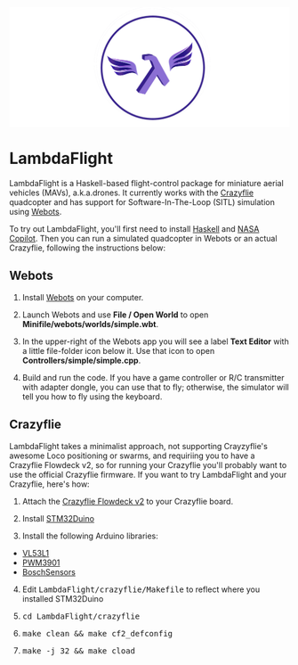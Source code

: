 <img src="media/lambdaflight2.png" align="center">

# LambdaFlight
LambdaFlight is a Haskell-based flight-control package for miniature aerial
vehicles (MAVs), a.k.a.drones.  It currently works with the 
[Crazyflie](https://www.bitcraze.io/products/crazyflie-2-1/)
quadcopter and
has support for Software-In-The-Loop (SITL) simulation using
[Webots](https://cyberbotics.com/).  

To try out LambdaFlight, you'll first need to install
[Haskell](https://www.haskell.org/)
and
[NASA Copilot](https://copilot-language.github.io).  Then you can run a simulated
quadcopter in Webots or an actual Crazyflie, following the instructions below:

## Webots

1. Install [Webots](https://cyberbotics.com/) on your computer.  

2. Launch Webots and use <b>File / Open World</b> to open <b>Minifile/webots/worlds/simple.wbt</b>.

3. In the upper-right of the Webots app you will see a label <b>Text Editor</b> with a little file-folder
icon below it.  Use that icon to open <b>Controllers/simple/simple.cpp</b>.

4.  Build and run the code.  If you have a game controller or R/C transmitter with
adapter dongle, you can use that to fly;  otherwise, the simulator will tell you 
how to fly using the keyboard.

## Crazyflie

LambdaFlight takes a minimalist approach, not
supporting Crayzyflie's awesome Loco positioning or swarms, and requiriing you
to have a Crazyflie Flowdeck v2, so for running your Crazyflie you'll probably
want to use the official Crazyflie firmware. If you want to try LambdaFlight
and your Crazyflie, here's how:

1. Attach the
[Crazyflie Flowdeck v2](https://www.bitcraze.io/products/flow-deck-v2/)
to your Crazyflie board.

2. Install [STM32Duino](https://github.com/stm32duino)

3. Install the following Arduino libraries:

* [VL53L1](https://github.com/simondlevy/VL53L1)
* [PWM3901](https://github.com/simondlevy/PMW3901)
* [BoschSensors](https://github.com/simondlevy/BoschSensors)

4. Edit <tt>LambdaFlight/crazyflie/Makefile</tt> to reflect where you 
installed STM32Duino

5. <tt>cd LambdaFlight/crazyflie</tt>

6. <tt>make clean && make cf2_defconfig</tt> 

7. <tt>make -j 32 && make cload</tt>

